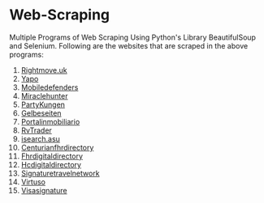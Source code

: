 # Web-Scraping
Multiple Programs of Web Scraping Using Python's Library BeautifulSoup and Selenium.
Following are the websites that are scraped in the above programs:
1. [Rightmove.uk](https://www.rightmove.co.uk/)
2. [Yapo](https://www.yapo.cl)
3. [Mobiledefenders](https://www.mobiledefenders.com)
4. [Miraclehunter](http://www.miraclehunter.com)
5. [PartyKungen](https://www.partykungen.se)
6. [Gelbeseiten](https://www.gelbeseiten.de)
7. [Portalinmobiliario](https://www.portalinmobiliario.com)
8. [RvTrader](https://www.rvtrader.com)
9. [isearch.asu](https://isearch.asu.edu)
10. [Centurianfhrdirectory](https://centurionfhrdirectory.com/CenturionProperties)
11. [Fhrdigitaldirectory](https://fhrdigitaldirectory.com/)
12. [Hcdigitaldirectory](https://www.hcdigitaldirectory.com/)
13. [Signaturetravelnetwork](https://www.signaturetravelnetwork.com/)
14. [Virtuso](https://www.virtuoso.com/)
15. [Visasignature](https://www.visasignaturehotels.com/)
